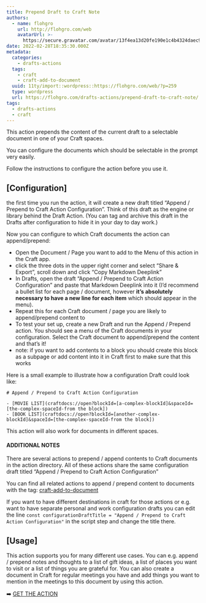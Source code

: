 ```yaml
---
title: Prepend Draft to Craft Note
authors:
  - name: flohgro
    url: http://flohgro.com/web
    avatarUrl: >-
      https://secure.gravatar.com/avatar/13f4ea13d20fe190e1c4b4324daec918?s=96&d=mm&r=g
date: 2022-02-28T18:35:30.000Z
metadata:
  categories:
    - drafts-actions
  tags:
    - craft
    - craft-add-to-document
  uuid: 11ty/import::wordpress::https://flohgro.com/web/?p=259
  type: wordpress
  url: https://flohgro.com/drafts-actions/prepend-draft-to-craft-note/
tags:
  - drafts-actions
  - craft
---
```

This action prepends the content of the current draft to a selectable document in one of your Craft spaces.

You can configure the documents which should be selectable in the prompt very easily.

Follow the instructions to configure the action before you use it.

## \[Configuration\]

the first time you run the action, it will create a new draft titled “Append / Prepend to Craft Action Configuration”. Think of this draft as the engine or library behind the Draft Action. (You can tag and archive this draft in the Drafts after configuration to hide it in your day to day work.)

Now you can configure to which Craft documents the action can append/prepend:

- Open the Document / Page you want to add to the Menu of this action in the Craft app.
- click the three dots in the upper right corner and select “Share & Export”, scroll down and click “Copy Markdown Deeplink”
- In Drafts, open the draft “Append / Prepend to Craft Action Configuration” and paste that Markdown Deeplink into it (I’d recommend a bullet list for each page / document, however **it’s absolutely necessary to have a new line for each item** which should appear in the menu).
- Repeat this for each Craft document / page you are likely to append/prepend content to
- To test your set up, create a new Draft and run the Append / Prepend action. You should see a menu of the Craft documents in your configuration. Select the Craft document to append/prepend the content and that’s it!
- note: if you want to add contents to a block you should create this block as a subpage or add content into it in Craft first to make sure that this works

Here is a small example to illustrate how a configuration Draft could look like:

```
# Append / Prepend to Craft Action Configuration

- [MOVIE LIST](craftdocs://open?blockId=[a-complex-blockId]&spaceId=[the-complex-spaceId-from the block])
- [BOOK LIST](craftdocs://open?blockId=[another-complex-blockId]&spaceId=[the-complex-spaceId-from the block])
```

This action will also work for documents in different spaces.

#### ADDITIONAL NOTES

There are several actions to prepend / append contents to Craft documents in the action directory. All of these actions share the same configuration draft titled “Append / Prepend to Craft Action Configuration”

You can find all related actions to append / prepend content to documents with the tag: [craft-add-to-document](https://flohgro.com/tag/craft-add-to-document/)

If you want to have different destinations in craft for those actions or e.g. want to have separate personal and work configuration drafts you can edit the line `const configurationDraftTitle = "Append / Prepend to Craft Action Configuration"` in the script step and change the title there.

## \[Usage\]

This action supports you for many different use cases. You can e.g. append / prepend notes and thoughts to a list of gift ideas, a list of places you want to visit or a list of things you are grateful for. You can also create a document in Craft for regular meetings you have and add things you want to mention in the meetings to this document by using this action.

➡️ [GET THE ACTION](https://actions.getdrafts.com/a/1g0)